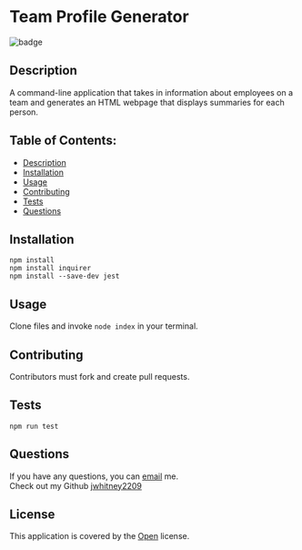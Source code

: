 
  # Team Profile Generator
  
  ![badge](https://img.shields.io/badge/License-Open-brightgreen)
  

  ## Description
  A command-line application that takes in information about employees on a team and generates an HTML webpage that displays summaries for each person. 

  ## Table of Contents:
  - [ Description ](#description)
  - [ Installation ](#installation)
  - [ Usage ](#usage)
  - [ Contributing ](#contributing)
  - [ Tests ](#tests)
  - [ Questions ](#questions)

  ## Installation
  ```
  npm install
  npm install inquirer
  npm install --save-dev jest
  ```

  ## Usage
  Clone files and invoke `node index` in your terminal.

  ## Contributing
  Contributors must fork and create pull requests.

  ## Tests
  ```
  npm run test
  ```

  ## Questions
  If you have any questions, you can [email](mailto:jwhitney.xvi@gmail.com) me. <br />
  Check out my Github [jwhitney2209](https://github.com/jwhitney2209)

  
  ## License
  
  
  This application is covered by the [Open](https://opensource.org/licenses/Open) license.
  
  
